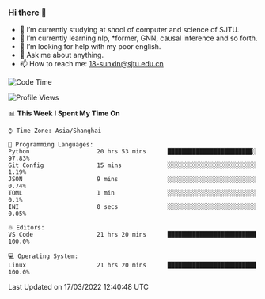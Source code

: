 ### Hi there 👋

<!--
**sunxin000/sunxin000** is a ✨ _special_ ✨ repository because its `README.md` (this file) appears on your GitHub profile.

Here are some ideas to get you started:

- 🔭 I’m currently working on ...
- 🌱 I’m currently learning ...
- 👯 I’m looking to collaborate on ...
- 🤔 I’m looking for help with ...
- 💬 Ask me about ...
- 📫 How to reach me: ...
- 😄 Pronouns: ...
- ⚡ Fun fact: ...
-->
- 🏫 I’m currently studying at shool of computer and science of SJTU.
- 🌱 I’m currently learning nlp, \*former, GNN, causal inference and so forth.
- 🤔 I’m looking for help with my poor english.
- 💬 Ask me about anything.
- 📫 How to reach me: 18-sunxin@sjtu.edu.cn
<!--START_SECTION:waka-->
![Code Time](http://img.shields.io/badge/Code%20Time-121%20hrs%2015%20mins-blue)

![Profile Views](http://img.shields.io/badge/Profile%20Views-1-blue)

📊 **This Week I Spent My Time On** 

```text
⌚︎ Time Zone: Asia/Shanghai

💬 Programming Languages: 
Python                   20 hrs 53 mins      ████████████████████████░   97.83% 
Git Config               15 mins             ░░░░░░░░░░░░░░░░░░░░░░░░░   1.19% 
JSON                     9 mins              ░░░░░░░░░░░░░░░░░░░░░░░░░   0.74% 
TOML                     1 min               ░░░░░░░░░░░░░░░░░░░░░░░░░   0.1% 
INI                      0 secs              ░░░░░░░░░░░░░░░░░░░░░░░░░   0.05%

🔥 Editors: 
VS Code                  21 hrs 20 mins      █████████████████████████   100.0%

💻 Operating System: 
Linux                    21 hrs 20 mins      █████████████████████████   100.0%

```


 Last Updated on 17/03/2022 12:40:48 UTC
<!--END_SECTION:waka-->
